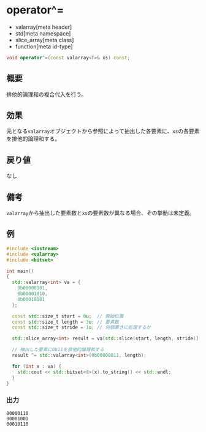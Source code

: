 # operator^=
* valarray[meta header]
* std[meta namespace]
* slice_array[meta class]
* function[meta id-type]

```cpp
void operator^=(const valarray<T>& xs) const;
```

## 概要
排他的論理和の複合代入を行う。


## 効果
元となる`valarray`オブジェクトから参照によって抽出した各要素に、`xs`の各要素を排他的論理和する。


## 戻り値
なし


## 備考
`valarray`から抽出した要素数と`xs`の要素数が異なる場合、その挙動は未定義。


## 例
```cpp
#include <iostream>
#include <valarray>
#include <bitset>

int main()
{
  std::valarray<int> va = {
    0b00000101,
    0b00001010,
    0b00010101
  };

  const std::size_t start = 0u;  // 開始位置
  const std::size_t length = 3u; // 要素数
  const std::size_t stride = 1u; // 何個置きに処理するか

  std::slice_array<int> result = va[std::slice(start, length, stride)];

  // 抽出した要素に0b11を排他的論理和する
  result ^= std::valarray<int>(0b00000011, length);

  for (int x : va) {
    std::cout << std::bitset<8>(x).to_string() << std::endl;
  }
}
```

### 出力
```
00000110
00001001
00010110
```


